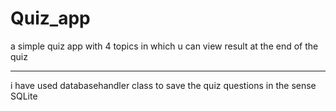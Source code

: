 # Quiz_app
a simple quiz app
with 4 topics in which u can view result at the end of the quiz
***********************************************************************************
i have used databasehandler class to save the quiz questions in the sense SQLite
